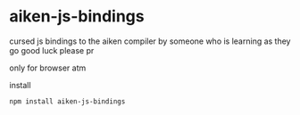 # aiken-js-bindings

cursed js bindings to the aiken compiler by someone who is learning as they go
good luck
please pr 

only for browser atm

install

`npm install aiken-js-bindings`
